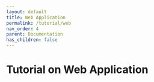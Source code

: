 ```yaml
---
layout: default
title: Web Application
permalink: /tutorial/web
nav_order: 4
parent: Documentation
has_children: false
---
```


# Tutorial on Web Application
